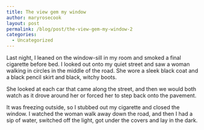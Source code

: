 ```yaml
---
title: The view gem my window
author: maryrosecook
layout: post
permalink: /blog/post/the-view-gem-my-window-2
categories:
  - Uncategorized
---
```

Last night, I leaned on the window-sill in my room and smoked a final cigarette before bed. I looked out onto my quiet street and saw a woman walking in circles in the middle of the road. She wore a sleek black coat and a black pencil skirt and black, witchy boots.

She looked at each car that came along the street, and then we would both watch as it drove around her or forced her to step back onto the pavement.

It was freezing outside, so I stubbed out my cigarette and closed the window. I watched the woman walk away down the road, and then I had a sip of water, switched off the light, got under the covers and lay in the dark.